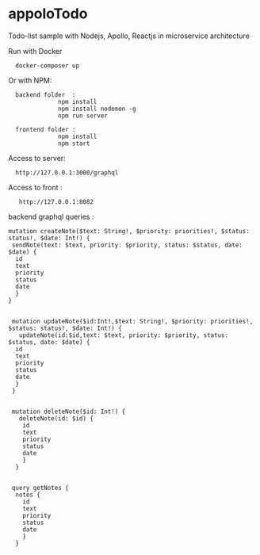 # appoloTodo
Todo-list sample with Nodejs, Apollo, Reactjs in microservice architecture


Run with Docker

      docker-composer up
      
Or with NPM:
      
      backend folder  : 
                  npm install
                  npm install nodemon -g
                  npm run server
                  
      frontend folder :   
                  npm install
                  npm start
    

Access to server:
        
      http://127.0.0.1:3000/graphql
      
Access to front :
  
       http://127.0.0.1:8082
       
       
   
backend graphql queries :

    mutation createNote($text: String!, $priority: priorities!, $status: status!, $date: Int!) {
     sendNote(text: $text, priority: $priority, status: $status, date: $date) {
      id
      text
      priority
      status
      date
      }
    }


     mutation updateNote($id:Int!,$text: String!, $priority: priorities!, $status: status!, $date: Int!) {
       updateNote(id:$id,text: $text, priority: $priority, status: $status, date: $date) {
      id
      text
      priority
      status
      date
      }
     }


     mutation deleteNote($id: Int!) {
       deleteNote(id: $id) {
        id
        text
        priority
        status
        date
        }
      }


     query getNotes {
      notes {
        id
        text
        priority
        status
        date
        }
      }
